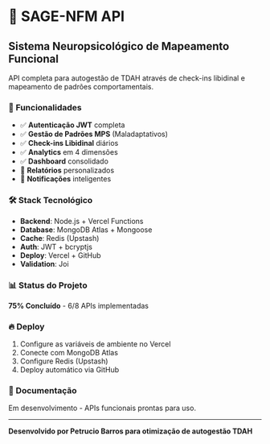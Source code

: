 # 🧠 SAGE-NFM API

## Sistema Neuropsicológico de Mapeamento Funcional

API completa para autogestão de TDAH através de check-ins libidinal e mapeamento de padrões comportamentais.

### 🚀 Funcionalidades

- ✅ **Autenticação JWT** completa
- ✅ **Gestão de Padrões MPS** (Maladaptativos)  
- ✅ **Check-ins Libidinal** diários
- ✅ **Analytics** em 4 dimensões
- ✅ **Dashboard** consolidado
- 🔄 **Relatórios** personalizados
- 🔄 **Notificações** inteligentes

### 🛠️ Stack Tecnológico

- **Backend**: Node.js + Vercel Functions
- **Database**: MongoDB Atlas + Mongoose
- **Cache**: Redis (Upstash)
- **Auth**: JWT + bcryptjs
- **Deploy**: Vercel + GitHub
- **Validation**: Joi

### 📊 Status do Projeto

**75% Concluído** - 6/8 APIs implementadas

### 🔥 Deploy

1. Configure as variáveis de ambiente no Vercel
2. Conecte com MongoDB Atlas
3. Configure Redis (Upstash)
4. Deploy automático via GitHub

### 📝 Documentação

Em desenvolvimento - APIs funcionais prontas para uso.

---

**Desenvolvido por Petrucio Barros para otimização de autogestão TDAH**
